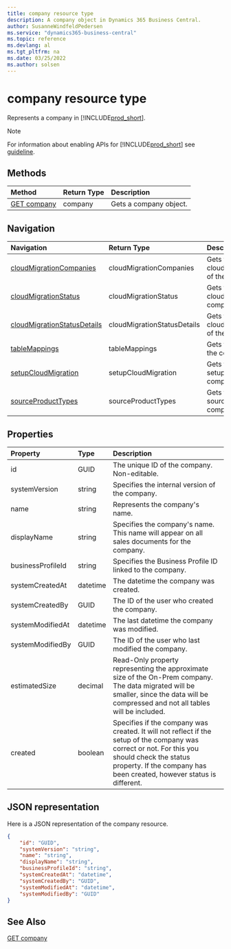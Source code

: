 ```yaml
---
title: company resource type
description: A company object in Dynamics 365 Business Central.
author: SusanneWindfeldPedersen
ms.service: "dynamics365-business-central"
ms.topic: reference
ms.devlang: al
ms.tgt_pltfrm: na
ms.date: 03/25/2022
ms.author: solsen
---
```


# company resource type

<!-- START>DO_NOT_EDIT -->
<!-- IMPORTANT:Do not edit any of the content between here and the END>DO_NOT_EDIT. -->
Represents a company in [!INCLUDE[prod_short](../../../includes/prod_short.md)].

> [!NOTE]
> For information about enabling APIs for [!INCLUDE[prod_short](../../../includes/prod_short.md)] see [guideline](../../../api-reference/v2.0/endpoints-apis-for-dynamics.md).

## Methods

| Method | Return Type|Description |
|:--------------------|:-----------|:-------------------------|
|[GET company](../api/dynamics_company_get.md)|company|Gets a company object.|


## Navigation

| Navigation |Return Type| Description |
|:----------|:----------|:-----------------|
|[cloudMigrationCompanies](dynamics_cloudmigrationcompany.md)|cloudMigrationCompanies |Gets the cloudmigrationcompanies of the company.|
|[cloudMigrationStatus](dynamics_cloudmigrationstatus.md)|cloudMigrationStatus |Gets the cloudmigrationstatus of the company.|
|[cloudMigrationStatusDetails](dynamics_cloudmigrationstatusdetail.md)|cloudMigrationStatusDetails |Gets the cloudmigrationstatusdetails of the company.|
|[tableMappings](dynamics_tablemapping.md)|tableMappings |Gets the tablemappings of the company.|
|[setupCloudMigration](dynamics_setupcloudmigration.md)|setupCloudMigration |Gets the setupcloudmigration of the company.|
|[sourceProductTypes](dynamics_sourceproducttype.md)|sourceProductTypes |Gets the sourceproducttypes of the company.|

## Properties

| Property           | Type   |Description     |
|:-------------------|:-------|:---------------|
|id|GUID|The unique ID of the company. Non-editable.|
|systemVersion|string|Specifies the internal version of the company.|
|name|string|Represents the company's name.|
|displayName|string|Specifies the company's name. This name will appear on all sales documents for the company.|
|businessProfileId|string|Specifies the Business Profile ID linked to the company.|
|systemCreatedAt|datetime|The datetime the company was created.|
|systemCreatedBy|GUID|The ID of the user who created the company.|
|systemModifiedAt|datetime|The last datetime the company was modified.|
|systemModifiedBy|GUID|The ID of the user who last modified the company.|
|estimatedSize|decimal|Read-Only property representing the approximate size of the On-Prem company. The data migrated will be smaller, since the data will be compressed and not all tables will be included.|
|created|boolean|Specifies if the company was created. It will not reflect if the setup of the company was correct or not. For this you should check the status property. If the company has been created, however status is different.|


## JSON representation

Here is a JSON representation of the company resource.


```json
{
    "id": "GUID",
    "systemVersion": "string",
    "name": "string",
    "displayName": "string",
    "businessProfileId": "string",
    "systemCreatedAt": "datetime",
    "systemCreatedBy": "GUID",
    "systemModifiedAt": "datetime",
    "systemModifiedBy": "GUID"
}
```
<!-- IMPORTANT: END>DO_NOT_EDIT -->

## See Also
[GET company](../api/dynamics_company_get.md)

